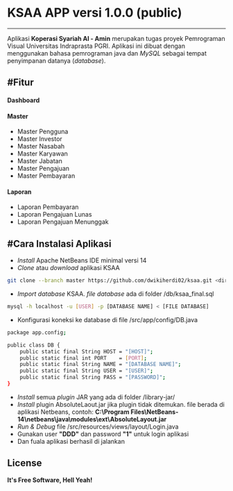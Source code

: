 # KSAA APP versi 1.0.0 (public)
___
Aplikasi **Koperasi Syariah Al - Amin** merupakan tugas proyek Pemrograman Visual Universitas Indraprasta PGRI. Aplikasi ini dibuat dengan menggunakan bahasa pemrograman java dan *MySQL* sebagai tempat penyimpanan datanya (*database*).

## #Fitur

#### Dashboard

#### Master
- Master Pengguna
- Master Investor
- Master Nasabah
- Master Karyawan
- Master Jabatan
- Master Pengajuan
- Master Pembayaran

#### Laporan 
- Laporan Pembayaran
- Laporan Pengajuan Lunas
- Laporan Pengajuan Menunggak

## #Cara Instalasi Aplikasi

- *Install* Apache NetBeans IDE minimal versi 14
- *Clone* atau *download* aplikasi KSAA
```sh
git clone --branch master https://github.com/dwikiherdi02/ksaa.git <direktori aplikasi>
```
- *Import database* KSAA. *file database* ada di folder <root>/db/ksaa_final.sql
```sh
mysql -h localhost -u [USER] -p [DATABASE NAME] < [FILE DATABASE]
```
- Konfigurasi koneksi ke database di file <root>/src/app/config/DB.java
```sh
package app.config;

public class DB {
    public static final String HOST = "[HOST]";
    public static final int PORT    = [PORT];
    public static final String NAME = "[DATABASE NAME]";
    public static final String USER = "[USER]";
    public static final String PASS = "[PASSWORD]";
}
```
- *Install* semua *plugin* JAR yang ada di folder <root>/library-jar/
- *Install* plugin AbsoluteLaout.jar jika plugin tidak ditemukan. file berada di aplikasi Netbeans, contoh: **C:\Program Files\NetBeans-14\netbeans\java\modules\ext\AbsoluteLayout.jar**
- *Run & Debug* file <root>/src/resources/views/layout/Login.java
- Gunakan user **"DDD"** dan password **"1"** untuk login aplikasi
- Dan fuala aplikasi berhasil di jalankan

## License

**It's Free Software, Hell Yeah!**
